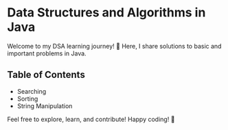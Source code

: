 # Data Structures and Algorithms in Java

Welcome to my DSA learning journey! 🚀 Here, I share solutions to basic and important problems in Java.

## Table of Contents
- Searching
- Sorting
- String Manipulation

Feel free to explore, learn, and contribute! Happy coding! 🌟

